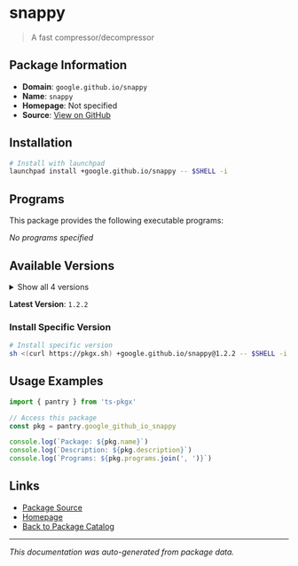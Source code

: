 # snappy

> A fast compressor/decompressor

## Package Information

- **Domain**: `google.github.io/snappy`
- **Name**: `snappy`
- **Homepage**: Not specified
- **Source**: [View on GitHub](https://github.com/pkgxdev/pantry/tree/main/projects/google.github.io/snappy/package.yml)

## Installation

```bash
# Install with launchpad
launchpad install +google.github.io/snappy -- $SHELL -i
```

## Programs

This package provides the following executable programs:

*No programs specified*

## Available Versions

<details>
<summary>Show all 4 versions</summary>

- `1.2.2`, `1.2.1`, `1.2.0`, `1.1.10`

</details>

**Latest Version**: `1.2.2`

### Install Specific Version

```bash
# Install specific version
sh <(curl https://pkgx.sh) +google.github.io/snappy@1.2.2 -- $SHELL -i
```

## Usage Examples

```typescript
import { pantry } from 'ts-pkgx'

// Access this package
const pkg = pantry.google_github_io_snappy

console.log(`Package: ${pkg.name}`)
console.log(`Description: ${pkg.description}`)
console.log(`Programs: ${pkg.programs.join(', ')}`)
```

## Links

- [Package Source](https://github.com/pkgxdev/pantry/tree/main/projects/google.github.io/snappy/package.yml)
- [Homepage](#)
- [Back to Package Catalog](../package-catalog.md)

---

*This documentation was auto-generated from package data.*
